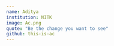 ```yaml
---
name: Aditya
institution: NITK
image: Ac.png
quote: "Be the change you want to see"
github: this-is-ac
---
```

